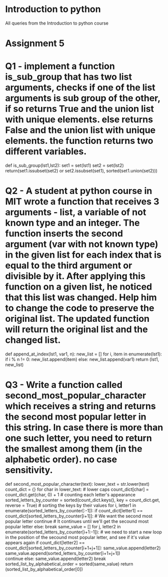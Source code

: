 # Introduction to python
 All queries from the Introduction to python course

# Assignment 5

# Q1 - implement a function is_sub_group that has two list arguments, checks if one of the list arguments is sub group of the other, if so returns True and the union list with unique elements.  else returns False and the union list with unique elements. the function returns two different variables. 

def is_sub_group(lst1,lst2):
    set1 = set(lst1)
    set2 = set(lst2)
    return(set1.issubset(set2) or set2.issubset(set1), sorted(set1.union(set2)))

# Q2 - A student at python course in MIT wrote a function that receives 3 arguments - list, a variable of not known type and an integer. The function inserts the second argument (var with not known type)  in the given list for each index that is equal to the third argument or divisible by it.  After applying this function on a given list, he noticed that this list was changed. Help him to change the code to preserve the original list. The updated function will return the original list and the changed list.

def append_at_index(lst1, var1, n):
    new_list = []
    for i, item in enumerate(lst1):
        if i % n != 0:
            new_list.append(item)
        else:
            new_list.append(var1)
    return (lst1, new_list)
    

# Q3 - Write a function called second_most_popular_character which receives a string and returns the second most popular letter in this string. In case there is more than one such letter, you need to return the smallest among them (in the alphabetic order). no case sensitivity. 

def second_most_popular_character(text):
    lower_text = str.lower(text)
    count_dict = {}
    for char in lower_text: # lower caps
        count_dict[char] = count_dict.get(char, 0) + 1 # counting each letter's appearance 
    sorted_letters_by_counter = sorted(count_dict.keys(), key = count_dict.get, reverse = True) # sorting the keys by their values
    for i, letter1 in enumerate(sorted_letters_by_counter[:-1]):
        if count_dict[letter1] == count_dict[sorted_letters_by_counter[i+1]]: # We want the second most popular letter
            continue # It continues until we'll get the secound most popular letter
        else:
            break
    same_value = []
    for j, letter2 in enumerate(sorted_letters_by_counter[i+1:-1]): # we need to start a new loop in the position of the secound most popular letter, and see if it's value appears again
        if count_dict[letter2] == count_dict[sorted_letters_by_counter[i+1+j+1]]:
            same_value.append(letter2)
            same_value.append(sorted_letters_by_counter[i+1+j+1])             
            continue
        else:
            same_value.append(letter2)
            break    
    sorted_list_by_alphabetical_order = sorted(same_value)
    return (sorted_list_by_alphabetical_order[0])




